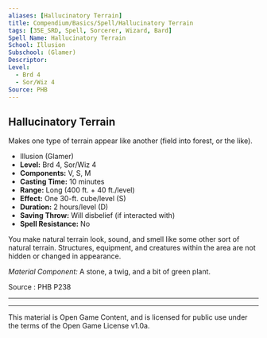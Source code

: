 ```yaml
---
aliases: [Hallucinatory Terrain]
title: Compendium/Basics/Spell/Hallucinatory Terrain
tags: [35E_SRD, Spell, Sorcerer, Wizard, Bard]
Spell Name: Hallucinatory Terrain
School: Illusion
Subschool: (Glamer)
Descriptor: 
Level:
  - Brd 4
  - Sor/Wiz 4
Source: PHB
---
```



## Hallucinatory Terrain

Makes one type of terrain appear like another (field into forest, or the like).

*   Illusion (Glamer)
*   **Level:** Brd 4, Sor/Wiz 4
*   **Components:** V, S, M
*   **Casting Time:** 10 minutes
*   **Range:** Long (400 ft. + 40 ft./level)
*   **Effect:** One 30-ft. cube/level (S)
*   **Duration:** 2 hours/level (D)
*   **Saving Throw:** Will disbelief (if interacted with)
*   **Spell Resistance:** No

<p>You make natural terrain look, sound, and smell like some other sort of natural terrain. Structures, equipment, and creatures within the area are not hidden or changed in appearance.</p><p><i>Material Component:</i> A stone, a twig, and a bit of green plant.</p>

Source : PHB P238

---

---

This material is Open Game Content, and is licensed for public use under
the terms of the Open Game License v1.0a.
